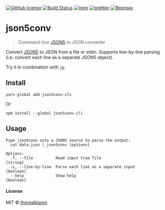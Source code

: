 [![GitHub license](https://img.shields.io/badge/license-MIT-blue.svg)](https://raw.githubusercontent.com/therealklanni/json5conv-cli/master/LICENSE)
[![Build Status](https://img.shields.io/travis/therealklanni/json5conv-cli.svg)](https://travis-ci.org/therealklanni/json5conv-cli)
[![npm](https://img.shields.io/npm/v/json5conv-cli.svg)](https://www.npmjs.com/package/json5conv-cli)
[![prettier](https://img.shields.io/badge/style-prettier-ff69b4.svg)](https://github.com/prettier/prettier)
[![Beerpay](https://img.shields.io/beerpay/therealklanni/json5conv-cli.svg)](https://beerpay.io/therealklanni/json5conv-cli)

# json5conv

> Command-line [JSON5](https://github.com/json5/json5) to JSON converter

Convert [JSON5](https://github.com/json5/json5) to JSON from a file or stdin. Supports line-by-line parsing (i.e. convert each line as a separate JSON5 object).

Try it in combination with [`jp`](https://github.com/therealklanni/jp).

## Install

```
yarn global add json5conv-cli
```

Or

```
npm install --global json5conv-cli
```

## Usage

```
Pipe json5conv onto a JSON5 source to parse the output:
  cat data.json | json5conv [options]

Options:
  -f, --file          Read input from file                              [string]
  -L, --line-by-line  Parse each line as a separate input              [boolean]
  --help              Show help                                        [boolean]
```

#### License

MIT © [therealklanni](https://github.com/therealklanni)
